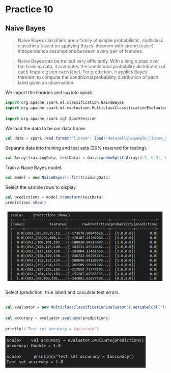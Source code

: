 # Practice 10

## Naive Bayes

>Naive Bayes classifiers are a family of simple probabilistic, multiclass classifiers based on applying Bayes’ theorem with strong (naive) independence assumptions between every pair of features.

>Naive Bayes can be trained very efficiently. With a single pass over the training data, it computes the conditional probability distribution of each feature given each label. For prediction, it applies Bayes’ theorem to compute the conditional probability distribution of each label given an observation.

We import the libraries and log into spark.

```scala
import org.apache.spark.ml.classification.NaiveBayes
import org.apache.spark.ml.evaluation.MulticlassClassificationEvaluator

import org.apache.spark.sql.SparkSession

```
We load the data to be our data frame.

```scala
val data = spark.read.format("libsvm").load("data/mllib/sample_libsvm_data.txt")
```

Separate data into training and test sets (30% reserved for testing).

```scala
val Array(trainingData, testData) = data.randomSplit(Array(0.7, 0.3), seed = 1234L)
```

Train a Naive Bayes model.

```scala
val model = new NaiveBayes().fit(trainingData)
```

Select the sample rows to display.

```scala
val predictions = model.transform(testData)
predictions.show()
```

![ScreenShot](https://github.com/SalmaFabel/IMG/blob/main/naivebayes1.PNG)

Select (prediction, true label) and calculate test errors.

```scala

val evaluator = new MulticlassClassificationEvaluator().setLabelCol("label").setPredictionCol("prediction").setMetricName("accuracy")
   
val accuracy = evaluator.evaluate(predictions)
    
println(s"Test set accuracy = $accuracy")

```

![ScreenShot](https://github.com/SalmaFabel/IMG/blob/main/naivebayes2.PNG)


